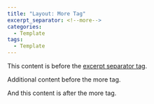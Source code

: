 ```yaml
---
title: "Layout: More Tag"
excerpt_separator: <!--more-->
categories:
  - Template
tags:
  - Template
---
```


This content is before the [excerpt separator tag](http://jekyllrb.com/docs/posts/#post-excerpts).

Additional content before the more tag.

<!--more-->

And this content is after the more tag.
